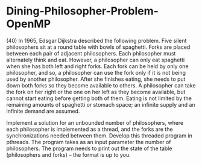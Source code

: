 # Dining-Philosopher-Problem-OpenMP

(40) In 1965, Edsgar Dijkstra described the following problem. Five silent philosophers sit at a round table with bowls of spaghetti. Forks are placed between each pair of adjacent philosophers. Each philosopher must alternately think and eat. However, a philosopher can only eat spaghetti when she has both left and right forks. Each fork can be held by only one philosopher, and so, a philosopher can use the fork only if it is not being used by another philosopher. After she finishes eating, she needs to put down both forks so they become available to others. A philosopher can take the fork on her right or the one on her left as they become available, but cannot start eating before getting both of them. Eating is not limited by the remaining amounts of spaghetti or stomach space; an infinite supply and an infinite demand are assumed. 

Implement a solution for an unbounded number of philosophers, where each philosopher is implemented as a thread, and the forks are the synchronizations needed between them. Develop this threaded program in pthreads.  The program takes as an input parameter the number of philosophers.  The program needs to print out the state of the table (philosophers and forks) – the format is up to you.
